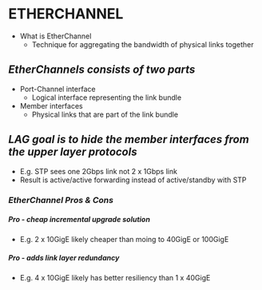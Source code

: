 # **ETHERCHANNEL**

* What is EtherChannel
  * Technique for aggregating the bandwidth of physical links together

## *EtherChannels consists of two parts*
* Port-Channel interface
  * Logical interface representing the link bundle
* Member interfaces
  * Physical links that are part of the link bundle

## *LAG goal is to hide the member interfaces from the upper layer protocols*
* E.g. STP sees one 2Gbps link not 2 x 1Gbps link
* Result is active/active forwarding instead of active/standby with STP

### *EtherChannel Pros & Cons*

##### Pro - cheap incremental upgrade solution
* E.g. 2 x 10GigE likely cheaper than moing to 40GigE or 100GigE
##### Pro - adds link layer redundancy
* E.g. 4 x 10GigE likely has better  resiliency than 1 x 40GigE

